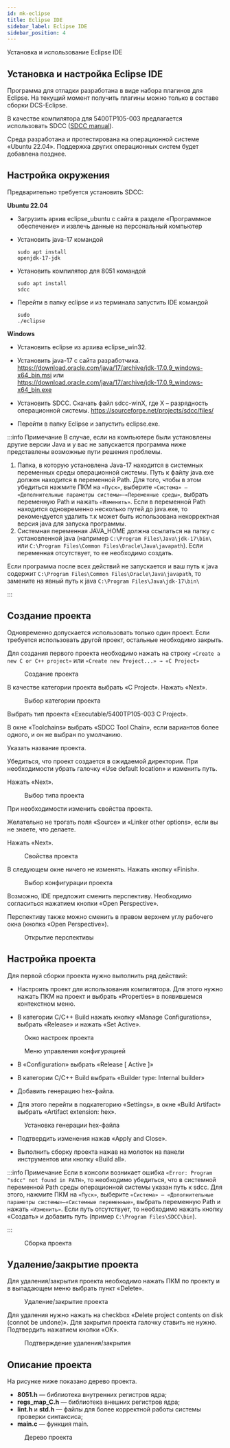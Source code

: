 ```yaml
---
id: mk-eclipse
title: Eclipse IDE
sidebar_label: Eclipse IDE
sidebar_position: 4
---
```


Установка и использование Eclipse IDE

## Установка и настройка Eclipse IDE

Программа для отладки разработана в виде набора плагинов для Eclipse. На текущий момент получить плагины можно только в составе сборки DCS-Eclipse.

В качестве компилятора для 5400TP105-003 предлагается использовать SDCC ([SDCC manual](https://sdcc.sourceforge.net/doc/sdccman.pdf)).

Среда разработана и протестирована на операционной системе «Ubuntu 22.04». Поддержка других операционных систем будет добавлена позднее.

## Настройка окружения

Предварительно требуется установить SDCC:

**Ubuntu 22.04**

- Загрузить архив eclipse_ubuntu с сайта в разделе «Программное обеспечение» и извлечь данные на персональный компьютер

- Установить java-17 командой <pre><code className="language-javascript">sudo apt install openjdk-17-jdk</code></pre>

- Установить компилятор для 8051 командой <pre><code className="language-javascript">sudo apt install sdcc</code></pre>

- Перейти в папку eclipse и из терминала запустить IDE командой <pre><code className="language-javascript">sudo ./eclipse</code></pre>

**Windows**

- Установить eclipse из архива eclipse_win32.
- Установить java-17 с сайта разработчика.<br/>
  https://download.oracle.com/java/17/archive/jdk-17.0.9_windows-x64_bin.msi или <br/>
  https://download.oracle.com/java/17/archive/jdk-17.0.9_windows-x64_bin.exe

- Установить SDCC. Скачать файл sdcc-winX, где X – разрядность операционной системы.
  https://sourceforge.net/projects/sdcc/files/
- Перейти в папку Eclipse и запустить eclipse.exe.

:::info Примечание
В случае, если на компьютере были установлены другие версии Java и у вас не запускается программа ниже представлены возможные пути решения проблемы.

1. Папка, в которую установлена Java-17 находится в системных переменных среды операционной системы. Путь к файлу java.exe должен находится в переменной Path. Для того, чтобы в этом убедиться нажмите ПКМ на `«Пуск»`, выберите `«Система» – «Дополнительные параметры системы»–«Переменные среды»`, выбрать переменную Path и нажать `«Изменить»`.
   Если в переменной Path находится одновременно несколько путей до java.exe, то рекомендуется удалить т.к может быть использована некорректная версия java для запуска программы.
2. Системная переменная JAVA_HOME должна ссылаться на папку с установленной java (например `C:\Program Files\Java\jdk-17\bin\` или `C:\Program Files\Common Files\Oracle\Java\javapath`). Если переменная отсутствует, то ее необходимо создать.

Если программа после всех действий не запускается и ваш путь к java содержит `C:\Program Files\Common Files\Oracle\Java\javapath`, то замените на явный путь к java `C:\Program Files\Java\jdk-17\bin\`

:::

## Создание проекта

Одновременно допускается использовать только один проект. Если требуется использовать другой проект, остальные необходимо закрыть.

Для создания первого проекта необходимо нажать на строку `«Create a new C or C++ project»` или `«Create new Project...» → «C Project»`

<div className="doc-image-container">
<figure>
  <img src="/img/5400TP105-003/eclipse-debug/1.png" alt="" />
  <figcaption  className="doc-image-container__image-title">Создание проекта</figcaption>
</figure>
</div>

В качестве категории проекта выбрать «C Project». Нажать «Next».

<div className="doc-image-container">
<figure>
  <img src="/img/5400TP105-003/eclipse-debug/2.png" alt="" />
  <figcaption  className="doc-image-container__image-title">Выбор категории проекта</figcaption>
</figure>
</div>

Выбрать тип проекта «Executable/5400TP105-003 C Project».

В окне «Toolchains» выбрать «SDCC Tool Chain», если вариантов более одного, и он не выбран по умолчанию.

Указать название проекта.

Убедиться, что проект создается в ожидаемой директории. При необходимости убрать галочку «Use default location» и изменить путь.

Нажать «Next».

<div className="doc-image-container">
<figure>
  <img src="/img/5400TP105-003/eclipse-debug/3.png" alt="" />
  <figcaption  className="doc-image-container__image-title">Выбор типа проекта</figcaption>
</figure>
</div>

При необходимости изменить свойства проекта.

Желательно не трогать поля «Source» и «Linker other options», если вы не знаете, что делаете.

Нажать «Next».

<div className="doc-image-container">
<figure>
  <img src="/img/5400TP105-003/eclipse-debug/4.png" alt="" />
  <figcaption  className="doc-image-container__image-title">Свойства проекта</figcaption>
</figure>
</div>

В следующем окне ничего не изменять. Нажать кнопку «Finish».

<div className="doc-image-container">
<figure>
  <img src="/img/5400TP105-003/eclipse-debug/5.png" alt="" />
  <figcaption  className="doc-image-container__image-title">Выбор конфигурации проекта</figcaption>
</figure>
</div>

Возможно, IDE предложит сменить перспективу. Необходимо согласиться нажатием кнопки «Open Perspective».

Перспективу также можно сменить в правом верхнем углу рабочего окна (кнопка «Open Perspective»).

<div className="doc-image-container">
<figure>
  <img src="/img/5400TP105-003/eclipse-debug/6.png" alt="" />
  <figcaption  className="doc-image-container__image-title">Открытие перспективы</figcaption>
</figure>
</div>

## Настройка проекта

Для первой сборки проекта нужно выполнить ряд действий:

- Настроить проект для использования компилятора. Для этого нужно нажать ПКМ на проект и выбрать «Properties» в появившемся контекстном меню.

- В категории С/C++ Build нажать кнопку «Manage Configurations», выбрать «Release» и нажать «Set Active».

<div className="doc-image-container">
<figure>
  <img src="/img/5400TP105-003/eclipse-debug/8.png" alt="" />
  <figcaption  className="doc-image-container__image-title">Окно настроек проекта</figcaption>
</figure>
</div>

<div className="doc-image-container">
<figure>
  <img src="/img/5400TP105-003/eclipse-debug/7.png" alt="" />
  <figcaption  className="doc-image-container__image-title">Меню управления конфигурацией</figcaption>
</figure>
</div>

- В «Configuration» выбрать «Release [ Active ]»

- В категории С/C++ Build выбрать «Builder type: Internal builder»

- Добавить генерацию hex-файла.

- Для этого перейти в подкатегорию «Settings», в окне «Build Artifact» выбрать «Artifact extension: hex».

<div className="doc-image-container">
<figure>
  <img src="/img/5400TP105-003/eclipse-debug/9.png" alt="" />
  <figcaption  className="doc-image-container__image-title">Установка генерации hex-файла</figcaption>
</figure>
</div>

- Подтвердить изменения нажав «Apply and Close».

- Выполнить сборку проекта нажав на молоток на панели инструментов или кнопку «Build all».

:::info Примечание
Если в консоли возникает ошибка `«Error: Program "sdcc" not found in PATH»`, то необходимо убедиться, что в системной переменной Path среды операционной системы указан путь к sdcc. Для этого, нажмите ПКМ на `«Пуск»`, выберите `«Система» – «Дополнительные параметры системы»–«Системные переменные»`, выбрать переменную Path и нажать `«Изменить»`. Если путь отсутствует, то необходимо нажать кнопку «Создать» и добавить путь (пример `C:\Program Files\SDCC\bin`).

:::

<div className="doc-image-container">
<figure>
  <img src="/img/5400TP105-003/eclipse-debug/10.png" alt="" />
  <figcaption  className="doc-image-container__image-title">Сборка проекта</figcaption>
</figure>
</div>

## Удаление/закрытие проекта

Для удаления/закрытия проекта необходимо нажать ПКМ по проекту и в выпадающем меню выбрать пункт «Delete».

<div className="doc-image-container">
<figure>
  <img src="/img/5400TP105-003/eclipse-debug/17.png" alt="" />
  <figcaption  className="doc-image-container__image-title">Удаление/закрытие проекта</figcaption>
</figure>
</div>

Для удаления нужно нажать на checkbox «Delete project contents on disk (connot be undone)». Для закрытия проекта галочку ставить не нужно. Подтвердить нажатием кнопки «OK».

<div className="doc-image-container">
<figure>
  <img src="/img/5400TP105-003/eclipse-debug/18.png" alt="" />
  <figcaption  className="doc-image-container__image-title">Подтверждение удаления/закрытия</figcaption>
</figure>
</div>

## Описание проекта

На рисунке ниже показано дерево проекта.

- **8051.h** — библиотека внутренних регистров ядра;
- **regs_map_C.h** — библиотека внешних регистров ядра;
- **lint.h** и **std.h** — файлы для более корректной работы системы проверки синтаксиса;
- **main.c** — функция main.

<div className="doc-image-container">
<figure>
  <img src="/img/5400TP105-003/eclipse-debug/16.png" alt="" />
  <figcaption  className="doc-image-container__image-title">Дерево проекта</figcaption>
</figure>
</div>
